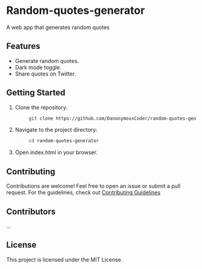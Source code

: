 # Random-quotes-generator

A web app that generates random quotes

## Features
- Generate random quotes.
- Dark mode toggle.
- Share quotes on Twitter.

## Getting Started

1. Clone the repository:

   ```sh
        git clone https://github.com/DanonymousCoder/random-quotes-generator.git
   ```

2. Navigate to the project directory:

   ```sh
        cd random-quotes-generator
   ```

3. Open index.html in your browser.

## Contributing

Contributions are welcome! Feel free to open an issue or submit a pull request. For the guidelines, check out [Contributing  Guidelines](CONTRIBUTING.md)


## Contributors

...

## License

This project is licensed under the MIT License.
